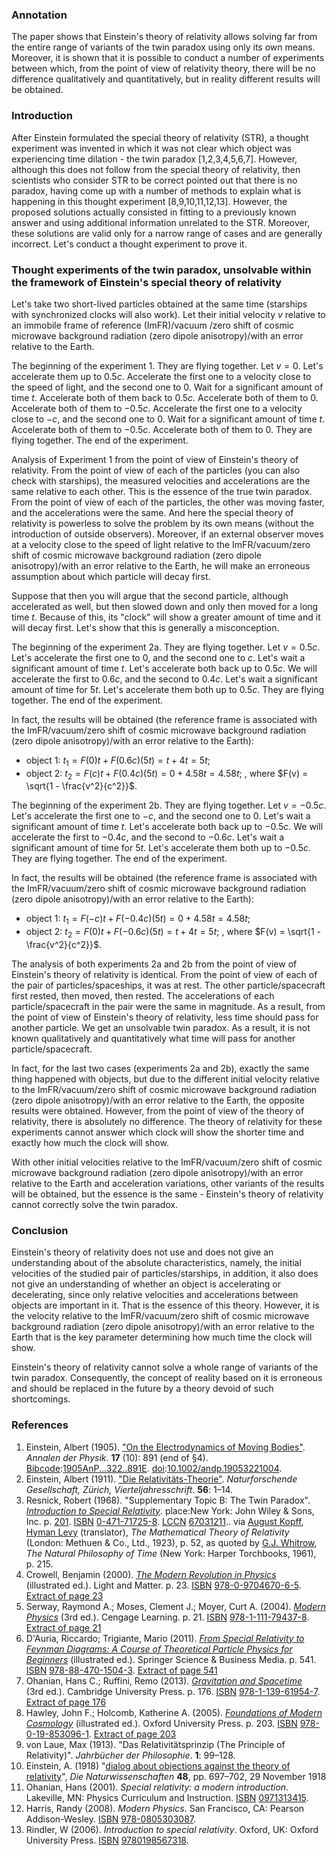 
### Annotation

The paper shows that Einstein's theory of relativity allows solving far from the entire range of variants of the twin paradox using only its own means. Moreover, it is shown that it is possible to conduct a number of experiments between which, from the point of view of relativity theory, there will be no difference qualitatively and quantitatively, but in reality different results will be obtained.
### Introduction

After Einstein formulated the special theory of relativity (STR), a thought experiment was invented in which it was not clear which object was experiencing time dilation - the twin paradox [1,2,3,4,5,6,7]. However, although this does not follow from the special theory of relativity, then scientists who consider STR to be correct pointed out that there is no paradox, having come up with a number of methods to explain what is happening in this thought experiment [8,9,10,11,12,13]. However, the proposed solutions actually consisted in fitting to a previously known answer and using additional information unrelated to the STR. Moreover, these solutions are valid only for a narrow range of cases and are generally incorrect. Let's conduct a thought experiment to prove it.

### Thought experiments of the twin paradox, unsolvable within the framework of Einstein's special theory of relativity

Let's take two short-lived particles obtained at the same time (starships with synchronized clocks will also work). Let their initial velocity $v$ relative to an immobile frame of reference (ImFR)/vacuum /zero shift of cosmic microwave background radiation (zero dipole anisotropy)/with an error relative to the Earth.

The beginning of the experiment 1. They are flying together. Let $v=0$. Let's accelerate them up to $0.5c$. Accelerate the first one to a velocity close to the speed of light, and the second one to 0. Wait for a significant amount of time $t$. Accelerate both of them back to $0.5c$. Accelerate both of them to 0. Accelerate both of them to $-0.5c$. Accelerate the first one to a velocity close to $-c$, and the second one to 0. Wait for a significant amount of time $t$. Accelerate both of them to $-0.5c$. Accelerate both of them to 0. They are flying together. The end of the experiment.

Analysis of Experiment 1 from the point of view of Einstein's theory of relativity.
From the point of view of each of the particles (you can also check with starships), the measured velocities and accelerations are the same relative to each other. This is the essence of the true twin paradox. From the point of view of each of the particles, the other was moving faster, and the accelerations were the same. And here the special theory of relativity is powerless to solve the problem by its own means (without the introduction of outside observers). Moreover, if an external observer moves at a velocity close to the speed of light relative to the ImFR/vacuum/zero shift of cosmic microwave background radiation (zero dipole anisotropy)/with an error relative to the Earth, he will make an erroneous assumption about which particle will decay first.

Suppose that then you will argue that the second particle, although accelerated as well, but then slowed down and only then moved for a long time $t$. Because of this, its "clock" will show a greater amount of time and it will decay first. Let's show that this is generally a misconception.

The beginning of the experiment 2a. They are flying together. Let $v=0.5c$. Let's accelerate the first one to 0, and the second one to $c$. Let's wait a significant amount of time $t$. Let's accelerate both back up to $0.5c$. We will accelerate the first to $0.6c$, and the second to $0.4c$. Let's wait a significant amount of time for $5t$. Let's accelerate them both up to $0.5c$. They are flying together. The end of the experiment.

In fact, the results will be obtained (the reference frame is associated with the ImFR/vacuum/zero shift of cosmic microwave background radiation (zero dipole anisotropy)/with an error relative to the Earth): 

- object 1: $t_1=F(0)t+F(0.6c)(5t)=t+4t=5t$; 
- object 2: $t_2=F(c)t+F(0.4c)(5t)=0+4.58t=4.58t$; 
, where $F(v) = \sqrt{1 - \frac{v^2}{c^2}}$. 

The beginning of the experiment 2b. They are flying together. Let $v=-0.5c$. Let's accelerate the first one to $-c$, and the second one to 0. Let's wait a significant amount of time $t$. Let's accelerate both back up to $-0.5c$. We will accelerate the first to $-0.4c$, and the second to $-0.6c$. Let's wait a significant amount of time for $5t$.  Let's accelerate them both up to $-0.5c$. They are flying together. The end of the experiment. 

In fact, the results will be obtained (the reference frame is associated with the ImFR/vacuum/zero shift of cosmic microwave background radiation (zero dipole anisotropy)/with an error relative to the Earth): 

- object 1: $t_1=F(-c)t+F(-0.4c)(5t)=0+4.58t=4.58t$; 
- object 2: $t_2=F(0)t+F(-0.6c)(5t)=t+4t=5t$; 
, where $F(v) = \sqrt{1 - \frac{v^2}{c^2}}$. 

The analysis of both experiments 2a and 2b from the point of view of Einstein's theory of relativity is identical.
From the point of view of each of the pair of particles/spaceships, it was at rest. The other particle/spacecraft first rested, then moved, then rested. The accelerations of each particle/spacecraft in the pair were the same in magnitude. As a result, from the point of view of Einstein's theory of relativity, less time should pass for another particle. We get an unsolvable twin paradox. As a result, it is not known qualitatively and quantitatively what time will pass for another particle/spacecraft.

In fact, for the last two cases (experiments 2a and 2b), exactly the same thing happened with objects, but due to the different initial velocity relative to the ImFR/vacuum/zero shift of cosmic microwave background radiation (zero dipole anisotropy)/with an error relative to the Earth, the opposite results were obtained. However, from the point of view of the theory of relativity, there is absolutely no difference. The theory of relativity for these experiments cannot answer which clock will show the shorter time and exactly how much the clock will show.

With other initial velocities relative to the ImFR/vacuum/zero shift of cosmic microwave background radiation (zero dipole anisotropy)/with an error relative to the Earth and acceleration variations, other variants of the results will be obtained, but the essence is the same - Einstein's theory of relativity cannot correctly solve the twin paradox.

### Conclusion

Einstein's theory of relativity does not use and does not give an understanding about of the absolute characteristics, namely, the initial velocities of the studied pair of particles/starships, in addition, it also does not give an understanding of whether an object is accelerating or decelerating, since only relative velocities and accelerations between objects are important in it. That is the essence of this theory. However, it is the velocity relative to the ImFR/vacuum/zero shift of cosmic microwave background radiation (zero dipole anisotropy)/with an error relative to the Earth that is the key parameter determining how much time the clock will show.

Einstein's theory of relativity cannot solve a whole range of variants of the twin paradox. Consequently, the concept of reality based on it is erroneous and should be replaced in the future by a theory devoid of such shortcomings.

### References

1. Einstein, Albert (1905). ["On the Electrodynamics of Moving Bodies"](http://www.fourmilab.ch/etexts/einstein/specrel/www/). _Annalen der Physik_. **17** (10): 891 (end of §4). [Bibcode](https://en.wikipedia.org/wiki/Bibcode_(identifier) "Bibcode (identifier)"):[1905AnP...322..891E](https://ui.adsabs.harvard.edu/abs/1905AnP...322..891E). [doi](https://en.wikipedia.org/wiki/Doi_(identifier) "Doi (identifier)"):[10.1002/andp.19053221004](https://doi.org/10.1002%2Fandp.19053221004).
2. Einstein, Albert (1911). ["Die Relativitäts-Theorie"](https://archive.org/details/vierteljahrsschr56natu). _Naturforschende Gesellschaft, Zürich, Vierteljahresschrift_. **56**: 1–14.
3. Resnick, Robert (1968). "Supplementary Topic B: The Twin Paradox". [_Introduction to Special Relativity_](https://archive.org/details/introductiontosp0000resn). place:New York: John Wiley & Sons, Inc. p. [201](https://archive.org/details/introductiontosp0000resn/page/201). [ISBN](https://en.wikipedia.org/wiki/ISBN_(identifier) "ISBN (identifier)") [0-471-71725-8](https://en.wikipedia.org/wiki/Special:BookSources/0-471-71725-8 "Special:BookSources/0-471-71725-8"). [LCCN](https://en.wikipedia.org/wiki/LCCN_(identifier) "LCCN (identifier)") [67031211](https://lccn.loc.gov/67031211).. via [August Kopff](https://en.wikipedia.org/wiki/August_Kopff "August Kopff"), [Hyman Levy](https://en.wikipedia.org/wiki/Hyman_Levy "Hyman Levy") (translator), _The Mathematical Theory of Relativity_ (London: Methuen & Co., Ltd., 1923), p. 52, as quoted by [G.J. Whitrow](https://en.wikipedia.org/wiki/Gerald_James_Whitrow "Gerald James Whitrow"), _The Natural Philosophy of Time_ (New York: Harper Torchbooks, 1961), p. 215.
4. Crowell, Benjamin (2000). [_The Modern Revolution in Physics_](https://books.google.com/books?id=OMs-_JK-wncC) (illustrated ed.). Light and Matter. p. 23. [ISBN](https://en.wikipedia.org/wiki/ISBN_(identifier) "ISBN (identifier)") [978-0-9704670-6-5](https://en.wikipedia.org/wiki/Special:BookSources/978-0-9704670-6-5 "Special:BookSources/978-0-9704670-6-5"). [Extract of page 23](https://books.google.com/books?id=OMs-_JK-wncC&pg=PA23)
5. Serway, Raymond A.; Moses, Clement J.; Moyer, Curt A. (2004). [_Modern Physics_](https://books.google.com/books?id=uTM8AAAAQBAJ) (3rd ed.). Cengage Learning. p. 21. [ISBN](https://en.wikipedia.org/wiki/ISBN_(identifier) "ISBN (identifier)") [978-1-111-79437-8](https://en.wikipedia.org/wiki/Special:BookSources/978-1-111-79437-8 "Special:BookSources/978-1-111-79437-8"). [Extract of page 21](https://books.google.com/books?id=uTM8AAAAQBAJ&pg=PA21)
6. D'Auria, Riccardo; Trigiante, Mario (2011). [_From Special Relativity to Feynman Diagrams: A Course of Theoretical Particle Physics for Beginners_](https://books.google.com/books?id=R-qIh6kd8d0C) (illustrated ed.). Springer Science & Business Media. p. 541. [ISBN](https://en.wikipedia.org/wiki/ISBN_(identifier) "ISBN (identifier)") [978-88-470-1504-3](https://en.wikipedia.org/wiki/Special:BookSources/978-88-470-1504-3 "Special:BookSources/978-88-470-1504-3"). [Extract of page 541](https://books.google.com/books?id=R-qIh6kd8d0C&pg=PA541)
7. Ohanian, Hans C.; Ruffini, Remo (2013). [_Gravitation and Spacetime_](https://books.google.com/books?id=JVQhAwAAQBAJ) (3rd ed.). Cambridge University Press. p. 176. [ISBN](https://en.wikipedia.org/wiki/ISBN_(identifier) "ISBN (identifier)") [978-1-139-61954-7](https://en.wikipedia.org/wiki/Special:BookSources/978-1-139-61954-7 "Special:BookSources/978-1-139-61954-7"). [Extract of page 176](https://books.google.com/books?id=JVQhAwAAQBAJ&pg=PA176)
8. Hawley, John F.; Holcomb, Katherine A. (2005). [_Foundations of Modern Cosmology_](https://books.google.com/books?id=s5MUDAAAQBAJ) (illustrated ed.). Oxford University Press. p. 203. [ISBN](https://en.wikipedia.org/wiki/ISBN_(identifier) "ISBN (identifier)") [978-0-19-853096-1](https://en.wikipedia.org/wiki/Special:BookSources/978-0-19-853096-1 "Special:BookSources/978-0-19-853096-1"). [Extract of page 203](https://books.google.com/books?id=s5MUDAAAQBAJ&pg=PA203)
9. von Laue, Max (1913). "Das Relativitätsprinzip (The Principle of Relativity)". _Jahrbücher der Philosophie_. **1**: 99–128.
10. Einstein, A. (1918) "[dialog about objections against the theory of relativity](https://en.wikisource.org/wiki/Dialog_about_objections_against_the_theory_of_relativity "s:Dialog about objections against the theory of relativity")", _Die Naturwissenschaften_ **48**, pp. 697–702, 29 November 1918
11. Ohanian, Hans (2001). _Special relativity: a modern introduction_. Lakeville, MN: Physics Curriculum and Instruction. [ISBN](https://en.wikipedia.org/wiki/ISBN_(identifier) "ISBN (identifier)") [0971313415](https://en.wikipedia.org/wiki/Special:BookSources/0971313415 "Special:BookSources/0971313415").
12. Harris, Randy (2008). _Modern Physics_. San Francisco, CA: Pearson Addison-Wesley. [ISBN](https://en.wikipedia.org/wiki/ISBN_(identifier) "ISBN (identifier)") [978-0805303087](https://en.wikipedia.org/wiki/Special:BookSources/978-0805303087 "Special:BookSources/978-0805303087").
13. Rindler, W (2006). _Introduction to special relativity_. Oxford, UK: Oxford University Press. [ISBN](https://en.wikipedia.org/wiki/ISBN_(identifier) "ISBN (identifier)") [9780198567318](https://en.wikipedia.org/wiki/Special:BookSources/9780198567318 "Special:BookSources/9780198567318").

